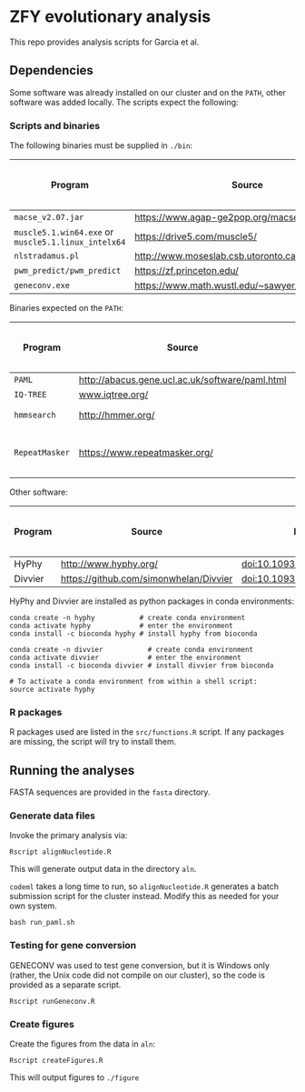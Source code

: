 # ZFY evolutionary analysis

This repo provides analysis scripts for Garcia et al.

## Dependencies

Some software was already installed on our cluster and on the `PATH`, other software was added locally. The scripts expect the following:

### Scripts and binaries

The following binaries must be supplied in `./bin`:

Program             | Source  | Reference  | Version used in this study
--------------------|---------|------------|---------------------------
`macse_v2.07.jar` | https://www.agap-ge2pop.org/macse/ | [doi:10.1371/journal.pone.0022594](https://journals.plos.org/plosone/article?id=10.1371/journal.pone.0022594) | 2.07
`muscle5.1.win64.exe` or `muscle5.1.linux_intelx64` | https://drive5.com/muscle5/ | [doi:10.1038/s41467-022-34630-w](https://www.nature.com/articles/s41467-022-34630-w) | 5.1
`nlstradamus.pl` | http://www.moseslab.csb.utoronto.ca/NLStradamus/ | [doi:10.1186/1471-2105-10-202](https://doi.org/10.1186/1471-2105-10-202) | -
`pwm_predict/pwm_predict` | https://zf.princeton.edu/ | [doi:10.1093/nar/gkt890](https://www.ncbi.nlm.nih.gov/pmc/articles/PMC3874201/) | -
`geneconv.exe` | https://www.math.wustl.edu/~sawyer/geneconv/ | [10.1093/oxfordjournals.molbev.a040567](https://pubmed.ncbi.nlm.nih.gov/2677599/) | 1.81

Binaries expected on the `PATH`:

Program             | Source  | Reference  | Version used in this study
--------------------|---------|------------|---------------------------
`PAML ` | http://abacus.gene.ucl.ac.uk/software/paml.html | [doi:10.1093/molbev/msm088](https://pubmed.ncbi.nlm.nih.gov/17483113/) | 4.9h
`IQ-TREE` | www.iqtree.org/ | [doi:10.1093/molbev/msu300](https://doi.org/10.1093/molbev/msu300) | 1.6.12
`hmmsearch` | http://hmmer.org/ | [doi:10.1371/journal.pcbi.1002195](https://journals.plos.org/ploscompbiol/article?id=10.1371/journal.pcbi.1002195) | HMMER v3.3
`RepeatMasker` | https://www.repeatmasker.org/ | Smit, AFA, Hubley, R & Green, P. RepeatMasker Open-4.0. 2013-2015 <http://www.repeatmasker.org>. | 4.1.4

Other software:

Program             | Source  | Reference  | Version used in this study
--------------------|---------|------------|---------------------------
HyPhy | http://www.hyphy.org/ | [doi:10.1093/bioinformatics/bti079](https://doi.org/10.1093/bioinformatics/bti079) | 2.5.29
Divvier | https://github.com/simonwhelan/Divvier | [doi:10.1093/molbev/msz142](https://pmc.ncbi.nlm.nih.gov/articles/PMC6933875/) | 1.01

HyPhy and Divvier are installed as python packages in conda environments:
```
conda create -n hyphy           # create conda environment
conda activate hyphy            # enter the environment
conda install -c bioconda hyphy # install hyphy from bioconda

conda create -n divvier           # create conda environment
conda activate divvier            # enter the environment
conda install -c bioconda divvier # install divvier from bioconda

# To activate a conda environment from within a shell script:
source activate hyphy

```

### R packages

R packages used are listed in the `src/functions.R` script. If any packages are missing, the script will try to install them.

## Running the analyses

FASTA sequences are provided in the `fasta` directory.


### Generate data files

Invoke the primary analysis via:
```
Rscript alignNucleotide.R
```

This will generate output data in the directory `aln`.

`codeml` takes a long time to run, so `alignNucleotide.R` generates a batch submission script for the cluster instead. Modify this as needed for your own system.

```
bash run_paml.sh
```

### Testing for gene conversion

GENECONV was used to test gene conversion, but it is Windows only (rather, the Unix code did not compile on our cluster), so the code is provided as a separate script.

```
Rscript runGeneconv.R
```

### Create figures

Create the figures from the data in `aln`:

```
Rscript createFigures.R
```

This will output figures to `./figure`

